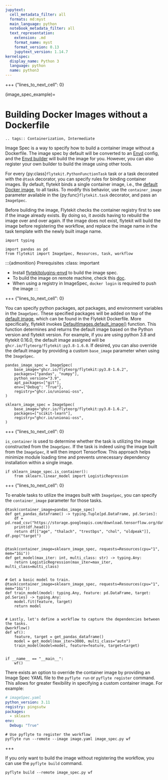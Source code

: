 ```yaml
---
jupytext:
  cell_metadata_filter: all
  formats: md:myst
  main_language: python
  notebook_metadata_filter: all
  text_representation:
    extension: .md
    format_name: myst
    format_version: 0.13
    jupytext_version: 1.14.7
kernelspec:
  display_name: Python 3
  language: python
  name: python3
---
```


+++ {"lines_to_next_cell": 0}

(image_spec_example)=

# Building Docker Images without a Dockerfile

```{eval-rst}
.. tags:: Containerization, Intermediate
```

Image Spec is a way to specify how to build a container image without a Dockerfile. The image spec by default will be
converted to an [Envd](https://envd.tensorchord.ai/) config, and the [Envd builder](https://github.com/flyteorg/flytekit/blob/master/plugins/flytekit-envd/flytekitplugins/envd/image_builder.py#L12-L34) will build the image for you. However, you can also register your own builder to build
the image using other tools.

For every {py:class}`flytekit.PythonFunctionTask` task or a task decorated with the `@task` decorator,
you can specify rules for binding container images. By default, flytekit binds a single container image, i.e.,
the [default Docker image](https://ghcr.io/flyteorg/flytekit), to all tasks. To modify this behavior,
use the `container_image` parameter available in the {py:func}`flytekit.task` decorator, and pass an
`ImageSpec`.

Before building the image, Flytekit checks the container registry first to see if the image already exists. By doing
so, it avoids having to rebuild the image over and over again. If the image does not exist, flytekit will build the
image before registering the workflow, and replace the image name in the task template with the newly built image name.

```{code-cell}
import typing

import pandas as pd
from flytekit import ImageSpec, Resources, task, workflow
```

:::{admonition} Prerequisites
:class: important

- Install [flytekitplugins-envd](https://github.com/flyteorg/flytekit/tree/master/plugins/flytekit-envd) to build the image spec.
- To build the image on remote machine, check this [doc](https://envd.tensorchord.ai/teams/context.html#start-remote-buildkitd-on-builder-machine).
- When using a registry in ImageSpec, `docker login` is required to push the image
:::

+++ {"lines_to_next_cell": 0}

You can specify python packages, apt packages, and environment variables in the `ImageSpec`.
These specified packages will be added on top of the [default image](https://github.com/flyteorg/flytekit/blob/master/Dockerfile), which can be found in the Flytekit Dockerfile.
More specifically, flytekit invokes [DefaultImages.default_image()](https://github.com/flyteorg/flytekit/blob/f2cfef0ec098d4ae8f042ab915b0b30d524092c6/flytekit/configuration/default_images.py#L26-L27) function.
This function determines and returns the default image based on the Python version and flytekit version. For example, if you are using python 3.8 and flytekit 0.16.0, the default image assigned will be `ghcr.io/flyteorg/flytekit:py3.8-1.6.0`.
If desired, you can also override the default image by providing a custom `base_image` parameter when using the `ImageSpec`.

```{code-cell}
pandas_image_spec = ImageSpec(
    base_image="ghcr.io/flyteorg/flytekit:py3.8-1.6.2",
    packages=["pandas", "numpy"],
    python_version="3.9",
    apt_packages=["git"],
    env={"Debug": "True"},
    registry="ghcr.io/unionai-oss",
)

sklearn_image_spec = ImageSpec(
    base_image="ghcr.io/flyteorg/flytekit:py3.8-1.6.2",
    packages=["scikit-learn"],
    registry="ghcr.io/unionai-oss",
)
```

+++ {"lines_to_next_cell": 0}

`is_container` is used to determine whether the task is utilizing the image constructed from the `ImageSpec`.
If the task is indeed using the image built from the `ImageSpec`, it will then import Tensorflow.
This approach helps minimize module loading time and prevents unnecessary dependency installation within a single image.

```{code-cell}
if sklearn_image_spec.is_container():
    from sklearn.linear_model import LogisticRegression
```

+++ {"lines_to_next_cell": 0}

To enable tasks to utilize the images built with `ImageSpec`, you can specify the `container_image` parameter for those tasks.

```{code-cell}
@task(container_image=pandas_image_spec)
def get_pandas_dataframe() -> typing.Tuple[pd.DataFrame, pd.Series]:
    df = pd.read_csv("https://storage.googleapis.com/download.tensorflow.org/data/heart.csv")
    print(df.head())
    return df[["age", "thalach", "trestbps", "chol", "oldpeak"]], df.pop("target")


@task(container_image=sklearn_image_spec, requests=Resources(cpu="1", mem="1Gi"))
def get_model(max_iter: int, multi_class: str) -> typing.Any:
    return LogisticRegression(max_iter=max_iter, multi_class=multi_class)


# Get a basic model to train.
@task(container_image=sklearn_image_spec, requests=Resources(cpu="1", mem="1Gi"))
def train_model(model: typing.Any, feature: pd.DataFrame, target: pd.Series) -> typing.Any:
    model.fit(feature, target)
    return model


# Lastly, let's define a workflow to capture the dependencies between the tasks.
@workflow()
def wf():
    feature, target = get_pandas_dataframe()
    model = get_model(max_iter=3000, multi_class="auto")
    train_model(model=model, feature=feature, target=target)


if __name__ == "__main__":
    wf()
```

There exists an option to override the container image by providing an Image Spec YAML file to the `pyflyte run` or `pyflyte register` command.
This allows for greater flexibility in specifying a custom container image. For example:

```yaml
# imageSpec.yaml
python_version: 3.11
registry: pingsutw
packages:
  - sklearn
env:
  Debug: "True"
```

```
# Use pyflyte to register the workflow
pyflyte run --remote --image image.yaml image_spec.py wf
```

+++

If you only want to build the image without registering the workflow, you can use the `pyflyte build` command.

```
pyflyte build --remote image_spec.py wf
```
